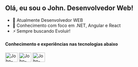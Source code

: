 ## Olá, eu sou o John. Desenvolvedor Web!

  - 🔭 Atualmente Desenvolvedor WEB
  - 🌱 Conhecimento com foco em .NET, Angular e React
  - *⚡* Sempre buscando Evoluir!
  
  #### Conhecimento e experiências nas tecnologias abaixo
  
 <div>
  <img alig="center" alt="John-Angualr" height="30" width="40" src="https://cdn.jsdelivr.net/gh/devicons/devicon@latest/icons/csharp/csharp-original.svg" />
  <img alig="center" alt="John-Angualr" height="30" width="40" src="https://cdn.jsdelivr.net/gh/devicons/devicon/icons/angularjs/angularjs-original.svg" />
  <img alig="center" alt="John-flutter" height="30" width="40" src="https://cdn.jsdelivr.net/gh/devicons/devicon/icons/flutter/flutter-original.svg" />
</div>
      

